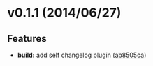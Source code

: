 <a name="v0.1.1"></a>
# v0.1.1  (2014/06/27)


## Features

- **build:** add self changelog plugin
  ([ab8505ca](https://github.com/andresaraujo/gradle-changelog-plugin/commits/ab8505ca840be3f2053e9ecd1b8ccc1be7dbb1df))

